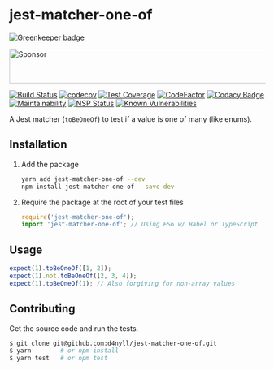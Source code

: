 # jest-matcher-one-of

[![Greenkeeper badge](https://badges.greenkeeper.io/d4nyll/jest-matcher-one-of.svg)](https://greenkeeper.io/)

<a target='_blank' rel='nofollow' href='https://app.codesponsor.io/link/RsafjPW16XoFBW5YtJcMdsmm/d4nyll/jest-matcher-one-of'>
  <img alt='Sponsor' width='888' height='68' src='https://app.codesponsor.io/embed/RsafjPW16XoFBW5YtJcMdsmm/d4nyll/jest-matcher-one-of.svg' />
</a>

[![Build Status](https://travis-ci.org/d4nyll/jest-matcher-one-of.svg?branch=master)](https://travis-ci.org/d4nyll/jest-matcher-one-of) [![codecov](https://codecov.io/gh/d4nyll/jest-matcher-one-of/branch/master/graph/badge.svg)](https://codecov.io/gh/d4nyll/jest-matcher-one-of) [![Test Coverage](https://api.codeclimate.com/v1/badges/d301a1416e9ef124382f/test_coverage)](https://codeclimate.com/github/d4nyll/jest-matcher-one-of/test_coverage) [![CodeFactor](https://www.codefactor.io/repository/github/d4nyll/jest-matcher-one-of/badge)](https://www.codefactor.io/repository/github/d4nyll/jest-matcher-one-of) [![Codacy Badge](https://api.codacy.com/project/badge/Grade/9ab3b405ea4c4c9297759dce2cea8e10)](https://www.codacy.com/app/d4nyll/jest-matcher-one-of?utm_source=github.com&amp;utm_medium=referral&amp;utm_content=d4nyll/jest-matcher-one-of&amp;utm_campaign=Badge_Grade) [![Maintainability](https://api.codeclimate.com/v1/badges/d301a1416e9ef124382f/maintainability)](https://codeclimate.com/github/d4nyll/jest-matcher-one-of/maintainability) [![NSP Status](https://nodesecurity.io/orgs/d4nyll/projects/9b001bfb-9e74-451f-bc48-18e6bbbc8ff5/badge)](https://nodesecurity.io/orgs/d4nyll/projects/9b001bfb-9e74-451f-bc48-18e6bbbc8ff5) [![Known Vulnerabilities](https://snyk.io/test/github/d4nyll/jest-matcher-one-of/badge.svg)](https://snyk.io/test/github/d4nyll/jest-matcher-one-of)

A Jest matcher (`toBeOneOf`) to test if a value is one of many (like enums).

## Installation

1. Add the package

    ```sh
    yarn add jest-matcher-one-of --dev
    npm install jest-matcher-one-of --save-dev
    ```

2. Require the package at the root of your test files

    ```js
    require('jest-matcher-one-of');
    import 'jest-matcher-one-of'; // Using ES6 w/ Babel or TypeScript
    ```

## Usage

```js
expect(1).toBeOneOf([1, 2]);
expect(1).not.toBeOneOf([2, 3, 4]);
expect(1).toBeOneOf(1); // Also forgiving for non-array values
```

## Contributing

Get the source code and run the tests.

```sh
$ git clone git@github.com:d4nyll/jest-matcher-one-of.git
$ yarn        # or npm install
$ yarn test   # or npm test
```

